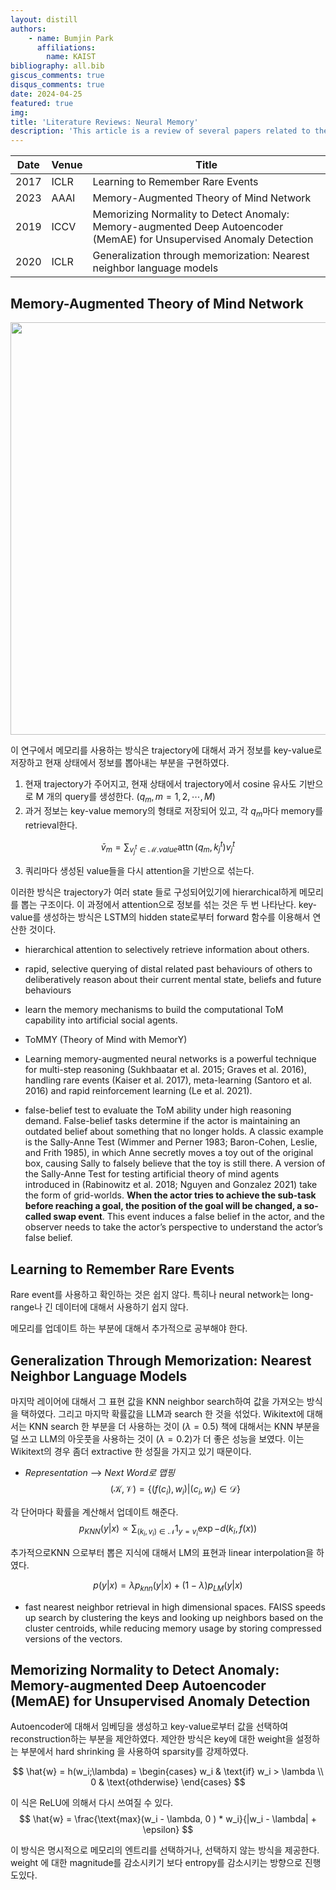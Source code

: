 ```yaml
---
layout: distill
authors: 
    - name: Bumjin Park
      affiliations:
        name: KAIST
bibliography: all.bib
giscus_comments: true
disqus_comments: true
date: 2024-04-25
featured: true
img: 
title: 'Literature Reviews: Neural Memory'
description: 'This article is a review of several papers related to the neural memory'
---
```



| Date | Venue|  Title |
|------|------|------|
| 2017 | ICLR | Learning to Remember Rare Events
| 2023 | AAAI | Memory-Augmented Theory of Mind Network  
| 2019 | ICCV | Memorizing Normality to Detect Anomaly: Memory-augmented Deep Autoencoder (MemAE) for Unsupervised Anomaly Detection
| 2020 | ICLR | Generalization through memorization: Nearest neighbor language models





## Memory-Augmented Theory of Mind Network

<img src="https://onedrive.live.com/embed?resid=AE042A624064F8CA%212445&authkey=%21ANjtEw50WYZZvNg&width=660" width="660" height="auto" />

이 연구에서 메모리를 사용하는 방식은 trajectory에 대해서 과거 정보를 key-value로 저장하고 현재 상태에서 정보를 뽑아내는 부분을 구현하였다. 
1. 현재 trajectory가 주어지고, 현재 상태에서 trajectory에서 cosine 유사도 기반으로 M 개의 query를 생성한다.  ($q_m, m=1,2,\cdots, M$)
2. 과거 정보는 key-value memory의 형태로 저장되어 있고, 각 $q_m$마다 memory를 retrieval한다. 

$$
\bar{v}_m = \sum_{v_j^t \in \mathcal{M}.value} \operatorname{attn}(q_m, k_j^t) v_j^t
$$

3. 쿼리마다 생성된 value들을 다시 attention을 기반으로 섞는다. 

이러한 방식은 trajectory가 여러 state 들로 구성되어있기에 hierarchical하게 메모리를 뽑는 구조이다. 이 과정에서 attention으로 정보를 섞는 것은 두 번 나타난다. 
key-value를 생성하는 방식은 LSTM의 hidden state로부터 forward 함수를 이용해서 연산한 것이다. 



* hierarchical attention to selectively retrieve information about others.
* rapid, selective querying of distal related past behaviours of others to deliberatively reason about their current mental state, beliefs and future behaviours
* learn the memory mechanisms to build the computational ToM capability into artificial social agents.
* ToMMY (Theory of Mind with MemorY)


* Learning memory-augmented neural networks is a powerful technique for multi-step reasoning (Sukhbaatar et al. 2015; Graves et al. 2016), handling rare events (Kaiser et al. 2017), meta-learning (Santoro et al. 2016) and rapid reinforcement learning (Le et al. 2021). 
* false-belief test to evaluate the ToM ability under high reasoning demand. False-belief tasks determine if the actor is maintaining an outdated belief about something that no longer
holds. A classic example is the Sally-Anne Test (Wimmer and Perner 1983; Baron-Cohen, Leslie, and Frith 1985), in which Anne secretly moves a toy out of the original box, causing Sally to falsely believe that the toy is still there.  A
version of the Sally-Anne Test for testing artificial theory of
mind agents introduced in (Rabinowitz et al. 2018; Nguyen
and Gonzalez 2021) take the form of grid-worlds. **When the actor tries to achieve the sub-task before reaching a goal, the position of the goal will be changed, a so-called swap event**. This event induces a false belief in the actor, and the observer needs to take the actor’s perspective to understand the actor’s false belief.


## Learning to Remember Rare Events

Rare event를 사용하고 확인하는 것은 쉽지 않다. 특히나 neural network는 long-range나 긴 데이터에 대해서 사용하기 쉽지 않다. 

메모리를 업데이트 하는 부분에 대해서 추가적으로 공부해야 한다. 


## Generalization Through Memorization: Nearest Neighbor Language Models 

마지막 레이어에 대해서 그 표현 값을 KNN neighbor search하여 값을 가져오는 방식을 택하였다. 그리고 마지막 확률값을 LLM과 search 한 것을 섞었다. 
Wikitext에 대해서는 KNN search 한 부분을 더 사용하는 것이 ($\lambda =0.5$) 책에 대해서는 KNN 부분을 덜 쓰고 LLM의 아웃풋을 사용하는 것이 ($\lambda=0.2$)가 더 좋은 성능을 보였다. 이는 Wikitext의 경우 좀더 extractive 한 성질을 가지고 있기 때문이다. 

* *Representation* --> *Next Word로 맵핑*
$$
(\mathcal{K}, \mathcal{V}) = \{ (f(c_i), w_i) | (c_i, w_i) \in \mathcal{D} \}
$$

각 단어마다 확률을 계산해서 업데이트 해준다. 
$$
p_{KNN}(y|x) \propto \sum_{(k_i, v_i) \in \mathcal{N}} 1_{y=v_i} \exp{-d(k_i, f(x))}
$$


추가적으로KNN 으로부터 뽑은 지식에 대해서 LM의 표현과 linear interpolation을 하였다. 

$$
p(y|x) = \lambda p_{knn}(y|x) + (1-\lambda)p_{LM}(y|x)
$$

* fast nearest neighbor retrieval in high dimensional spaces. FAISS speeds up search by clustering the keys and looking up neighbors based on the cluster centroids, while reducing memory usage by storing compressed versions of the vectors.


## Memorizing Normality to Detect Anomaly: Memory-augmented Deep Autoencoder (MemAE) for Unsupervised Anomaly Detection


Autoencoder에 대해서 임베딩을 생성하고 key-value로부터 값을 선택하여 reconstruction하는 부분을 제안하였다. 
제안한 방식은 key에 대한 weight을 설정하는 부분에서 hard shrinking 을 사용하여 sparsity를 강제하였다. 

$$
\hat{w} = h(w_i;\lambda) = \begin{cases} w_i & \text{if} w_i > \lambda \\ 0 & \text{othderwise} \end{cases}
$$

이 식은 ReLU에 의해서 다시 쓰여질 수 있다. 
$$
\hat{w} = \frac{\text{max}(w_i - \lambda, 0 ) * w_i}{|w_i - \lambda| + \epsilon}
$$

이 방식은 명시적으로 메모리의 엔트리를 선택하거나, 선택하지 않는 방식을 제공한다. 
weight 에 대한 magnitude를 감소시키기 보다 entropy를 감소시키는 방향으로 진행도있다. 
